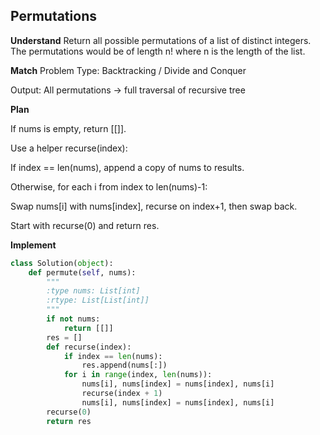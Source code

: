 ## Permutations
**Understand**
Return all possible permutations of a list of distinct integers.
The permutations would be of length n! where n is the length of the list.

**Match**
Problem Type: Backtracking / Divide and Conquer

Output: All permutations → full traversal of recursive tree

**Plan**

If nums is empty, return [[]].

Use a helper recurse(index):

If index == len(nums), append a copy of nums to results.

Otherwise, for each i from index to len(nums)-1:

Swap nums[i] with nums[index], recurse on index+1, then swap back.

Start with recurse(0) and return res.

**Implement**
```py
class Solution(object):
    def permute(self, nums):
        """
        :type nums: List[int]
        :rtype: List[List[int]]
        """
        if not nums:
            return [[]]
        res = []
        def recurse(index):
            if index == len(nums):
                res.append(nums[:])
            for i in range(index, len(nums)):
                nums[i], nums[index] = nums[index], nums[i]
                recurse(index + 1)
                nums[i], nums[index] = nums[index], nums[i]
        recurse(0)
        return res
```